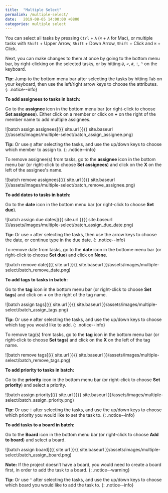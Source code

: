 ```yaml
---
title:  "Multiple Select"
permalink: /multiple-select/
date:   2019-08-05 14:00:00 +0800
categories: multiple select
---
```

You can select all tasks by pressing `Ctrl` + `A` (`⌘` + `A` for Mac), or multiple tasks with `Shift` + Upper Arrow, `Shift` + Down Arrow, `Shift` + Click and `⌘` + Click.

Next, you can make changes to them at once by going to the bottom menu bar, by right-clicking on the selected tasks, or by hitting `@`, `<`, `#`, `!`, `^` on the keyboard. 

**Tip:** Jump to the bottom menu bar after selecting the tasks by hitting `Tab` on your keyboard, then use the left/right arrow keys to choose the attributes.  
{: .notice--info}


**To add assignees to tasks in batch:**

Go to the **assignee** icon in the bottom menu bar (or right-click to choose **Set assignees**). Either click on a member or click on **+** on the right of the member name to add multiple assignees.

![batch assign assignees]({{ site.url }}{{ site.baseurl }}/assets/images/multiple-select/batch_assign_assignee.png)

**Tip:** Or use `@` after selecting the tasks, and use the up/down keys to choose which member to assign to. 
{: .notice--info}

To remove assignee(s) from tasks, go to the **assignee** icon in the bottom menu bar (or right-click to choose **Set assignees**) and click on the **X** on the left of the assignee's name.

![batch remove assignees]({{ site.url }}{{ site.baseurl }}/assets/images/multiple-select/batch_remove_assignee.png)


**To add dates to tasks in batch:**

Go to the **date** icon in the bottom menu bar (or right-click to choose **Set due**).

![batch assign due dates]({{ site.url }}{{ site.baseurl }}/assets/images/multiple-select/batch_assign_due_date.png)

**Tip:** Or use `<` after selecting the tasks, then use the arrow keys to choose the date, or continue type in the due date. 
{: .notice--info}

To remove date from tasks, go to the **date** icon in the bottome menu bar (or right-click to choose **Set due**) and click on **None**.

![batch remove date]({{ site.url }}{{ site.baseurl }}/assets/images/multiple-select/batch_remove_date.png)


**To add tags to tasks in batch:**

Go to the **tag** icon in the bottom menu bar (or right-click to choose **Set tags**) and click on **+** on the right of the tag name.

![batch assign tags]({{ site.url }}{{ site.baseurl }}/assets/images/multiple-select/batch_assign_tags.png)

**Tip:** Or use `#` after selecting the tasks, and use the up/down keys to choose which tag you would like to add. 
{: .notice--info}

To remove tag(s) from tasks, go to the **tag** icon in the bottom menu bar (or right-click to choose **Set tags**) and click on the **X** on the left of the tag name.

![batch remove tags]({{ site.url }}{{ site.baseurl }}/assets/images/multiple-select/batch_remove_tags.png)


**To add priority to tasks in batch:**

Go to the **priority** icon in the bottom menu bar (or right-click to choose **Set priority**) and select a priority.

![batch assign priority]({{ site.url }}{{ site.baseurl }}/assets/images/multiple-select/batch_assign_priority.png)

**Tip:** Or use `!` after selecting the tasks, and use the up/down keys to choose which priority you would like to set the task to. 
{: .notice--info}



**To add tasks to a board in batch:**

Go to the **Board** icon in the bottom menu bar (or right-click to choose **Add to board**) and select a board. 

![batch assign board]({{ site.url }}{{ site.baseurl }}/assets/images/multiple-select/batch_assign_board.png)

**Note:** If the project doesn’t have a board, you would need to create a board first, in order to add the task to a board. 
{: .notice--warning}

**Tip:** Or use `^` after selecting the tasks, and use the up/down keys to choose which board you would like to add the task to. 
{: .notice--info}




